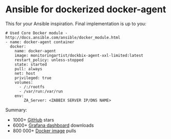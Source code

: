 # Ansible for dockerized docker-agent

This for your Ansible inspiration. Final implementation is up to you:

```
# Used Core Docker module - http://docs.ansible.com/ansible/docker_module.html
- name: docker-agent container
  docker:
    name: docker-agent
    image: monitoringartist/dockbix-agent-xxl-limited:latest
    restart_policy: unless-stopped
    state: started
    pull: always
    net: host
    privileged: true
    volumes:
      - /:/rootfs
      - /var/run:/var/run
    env:
        ZA_Server: <ZABBIX SERVER IP/DNS NAME>     
```

Summary:
* 1000+ [GitHub](https://github.com/madrum-x/) stars
* 6000+ [Grafana dashboard](https://grafana.net/monitoringartist) downloads
* 800 000+ [Docker image](https://hub.docker.com/u/monitoringartist/) pulls

